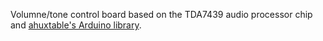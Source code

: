 Volumne/tone control board based on the TDA7439 audio processor chip and [ahuxtable's Arduino library](https://github.com/ahuxtable/TDA7439).